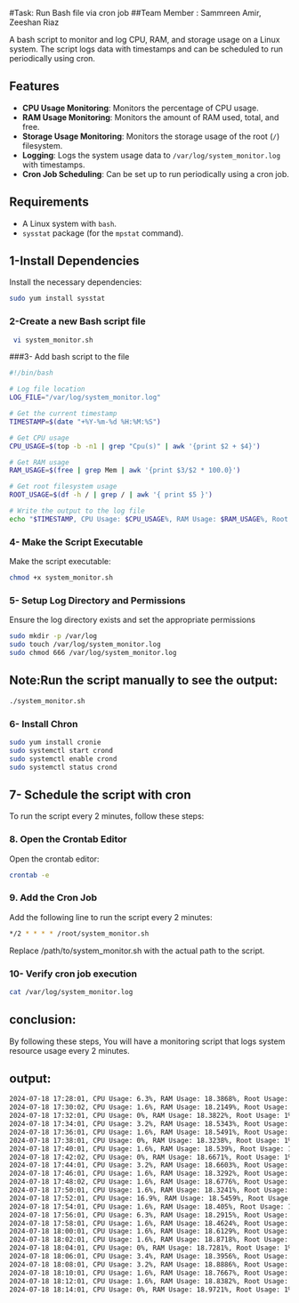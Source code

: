 #Task: Run Bash file via cron job 
##Team Member : Sammreen Amir, Zeeshan Riaz

A bash script to monitor and log CPU, RAM, and storage usage on a Linux system. The script logs data with timestamps and can be scheduled to run periodically using cron.

## Features

- **CPU Usage Monitoring**: Monitors the percentage of CPU usage.
- **RAM Usage Monitoring**: Monitors the amount of RAM used, total, and free.
- **Storage Usage Monitoring**: Monitors the storage usage of the root (`/`) filesystem.
- **Logging**: Logs the system usage data to `/var/log/system_monitor.log` with timestamps.
- **Cron Job Scheduling**: Can be set up to run periodically using a cron job.

## Requirements

- A Linux system with `bash`.
- `sysstat` package (for the `mpstat` command).

## 1-Install Dependencies

Install the necessary dependencies:

```sh
sudo yum install sysstat
```

### 2-Create a new Bash script file

```sh
 vi system_monitor.sh
```

###3- Add bash script to the file 
```sh
#!/bin/bash

# Log file location
LOG_FILE="/var/log/system_monitor.log"

# Get the current timestamp
TIMESTAMP=$(date "+%Y-%m-%d %H:%M:%S")

# Get CPU usage
CPU_USAGE=$(top -b -n1 | grep "Cpu(s)" | awk '{print $2 + $4}')

# Get RAM usage
RAM_USAGE=$(free | grep Mem | awk '{print $3/$2 * 100.0}')

# Get root filesystem usage
ROOT_USAGE=$(df -h / | grep / | awk '{ print $5 }')

# Write the output to the log file
echo "$TIMESTAMP, CPU Usage: $CPU_USAGE%, RAM Usage: $RAM_USAGE%, Root Usage: $ROOT_USAGE" >> $LOG_FILE
```

### 4-  Make the Script Executable

Make the script executable:

```sh
chmod +x system_monitor.sh
```

### 5- Setup Log Directory and Permissions

Ensure the log directory exists and set the appropriate permissions
```sh
sudo mkdir -p /var/log
sudo touch /var/log/system_monitor.log
sudo chmod 666 /var/log/system_monitor.log
```


## Note:Run the script manually to see the output:
```sh
./system_monitor.sh
```

### 6- Install Chron
```sh
sudo yum install cronie
sudo systemctl start crond
sudo systemctl enable crond
sudo systemctl status crond
```

## 7- Schedule the script with  cron

To run the script every 2 minutes, follow these steps:

### 8. Open the Crontab Editor

Open the crontab editor:

```sh
crontab -e
```

### 9. Add the Cron Job

Add the following line to run the script every 2 minutes:

```sh
*/2 * * * * /root/system_monitor.sh
```

Replace /path/to/system_monitor.sh with the actual path to the script.

### 10- Verify cron job execution
```sh
cat /var/log/system_monitor.log
```

## conclusion:
By following these steps, You will have a monitoring script that logs system resource usage every 2 minutes.


## output:
```sh
2024-07-18 17:28:01, CPU Usage: 6.3%, RAM Usage: 18.3868%, Root Usage: 1%
2024-07-18 17:30:02, CPU Usage: 1.6%, RAM Usage: 18.2149%, Root Usage: 1%
2024-07-18 17:32:01, CPU Usage: 0%, RAM Usage: 18.3822%, Root Usage: 1%
2024-07-18 17:34:01, CPU Usage: 3.2%, RAM Usage: 18.5343%, Root Usage: 1%
2024-07-18 17:36:01, CPU Usage: 1.6%, RAM Usage: 18.5491%, Root Usage: 1%
2024-07-18 17:38:01, CPU Usage: 0%, RAM Usage: 18.3238%, Root Usage: 1%
2024-07-18 17:40:01, CPU Usage: 1.6%, RAM Usage: 18.539%, Root Usage: 1%
2024-07-18 17:42:02, CPU Usage: 0%, RAM Usage: 18.6671%, Root Usage: 1%
2024-07-18 17:44:01, CPU Usage: 3.2%, RAM Usage: 18.6603%, Root Usage: 1%
2024-07-18 17:46:01, CPU Usage: 1.6%, RAM Usage: 18.3292%, Root Usage: 1%
2024-07-18 17:48:02, CPU Usage: 1.6%, RAM Usage: 18.6776%, Root Usage: 1%
2024-07-18 17:50:01, CPU Usage: 1.6%, RAM Usage: 18.3241%, Root Usage: 1%
2024-07-18 17:52:01, CPU Usage: 16.9%, RAM Usage: 18.5459%, Root Usage: 1%
2024-07-18 17:54:01, CPU Usage: 1.6%, RAM Usage: 18.405%, Root Usage: 1%
2024-07-18 17:56:01, CPU Usage: 6.3%, RAM Usage: 18.2915%, Root Usage: 1%
2024-07-18 17:58:01, CPU Usage: 1.6%, RAM Usage: 18.4624%, Root Usage: 1%
2024-07-18 18:00:01, CPU Usage: 1.6%, RAM Usage: 18.6129%, Root Usage: 1%
2024-07-18 18:02:01, CPU Usage: 1.6%, RAM Usage: 18.8718%, Root Usage: 1%
2024-07-18 18:04:01, CPU Usage: 0%, RAM Usage: 18.7281%, Root Usage: 1%
2024-07-18 18:06:01, CPU Usage: 3.4%, RAM Usage: 18.3956%, Root Usage: 1%
2024-07-18 18:08:01, CPU Usage: 3.2%, RAM Usage: 18.8886%, Root Usage: 1%
2024-07-18 18:10:01, CPU Usage: 1.6%, RAM Usage: 18.7667%, Root Usage: 1%
2024-07-18 18:12:01, CPU Usage: 1.6%, RAM Usage: 18.8382%, Root Usage: 1%
2024-07-18 18:14:01, CPU Usage: 0%, RAM Usage: 18.9721%, Root Usage: 1%
```





